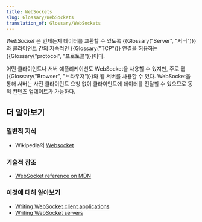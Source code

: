 ```yaml
---
title: WebSockets
slug: Glossary/WebSockets
translation_of: Glossary/WebSockets
---
```

_WebSocket_ 은 언제든지 데이터를 교환할 수 있도록 {{Glossary("Server", "서버")}}와 클라이언트 간의 지속적인 {{Glossary("TCP")}} 연결을 허용하는 {{Glossary("protocol", "프로토콜")}}이다.

어떤 클라이언트나 서버 애플리케이션도 WebSocket을 사용할 수 있지만, 주로 웹 {{Glossary("Browser", "브라우저")}}와 웹 서버를 사용할 수 있다. WebSocket을 통해 서버는 사전 클라이언트 요청 없이 클라이언트에 데이터를 전달할 수 있으므로 동적 컨텐츠 업데이트가 가능하다.

## 더 알아보기

### 일반적 지식

- Wikipedia의 [Websocket](https://ko.wikipedia.org/wiki/%EC%9B%B9%EC%86%8C%EC%BC%93)

### 기술적 참조

- [WebSocket reference on MDN](/ko/docs/Web/API/WebSocket)

### 이것에 대해 알아보기

- [Writing WebSocket client applications](/ko/docs/WebSockets/Writing_WebSocket_client_applications)
- [Writing WebSocket servers](/ko/docs/WebSockets/Writing_WebSocket_servers)
